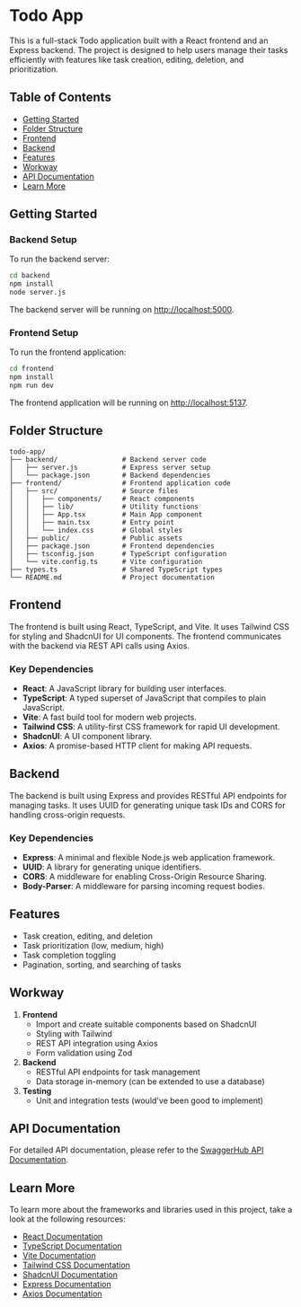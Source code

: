# Todo App

This is a full-stack Todo application built with a React frontend and an Express backend. The project is designed to help users manage their tasks efficiently with features like task creation, editing, deletion, and prioritization.

## Table of Contents

- [Getting Started](#getting-started)
- [Folder Structure](#folder-structure)
- [Frontend](#frontend)
- [Backend](#backend)
- [Features](#features)
- [Workway](#workway)
- [API Documentation](#api-documentation)
- [Learn More](#learn-more)

## Getting Started

### Backend Setup

To run the backend server:

```bash
cd backend
npm install
node server.js
```

The backend server will be running on [http://localhost:5000](http://localhost:5000).

### Frontend Setup

To run the frontend application:

```bash
cd frontend
npm install
npm run dev
```

The frontend application will be running on [http://localhost:5137](http://localhost:5137).

## Folder Structure

```
todo-app/
├── backend/                # Backend server code
│   ├── server.js           # Express server setup
│   └── package.json        # Backend dependencies
├── frontend/               # Frontend application code
│   ├── src/                # Source files
│   │   ├── components/     # React components
│   │   ├── lib/            # Utility functions
│   │   ├── App.tsx         # Main App component
│   │   ├── main.tsx        # Entry point
│   │   └── index.css       # Global styles
│   ├── public/             # Public assets
│   ├── package.json        # Frontend dependencies
│   ├── tsconfig.json       # TypeScript configuration
│   └── vite.config.ts      # Vite configuration
├── types.ts                # Shared TypeScript types
└── README.md               # Project documentation
```

## Frontend

The frontend is built using React, TypeScript, and Vite. It uses Tailwind CSS for styling and ShadcnUI for UI components. The frontend communicates with the backend via REST API calls using Axios.

### Key Dependencies

- **React**: A JavaScript library for building user interfaces.
- **TypeScript**: A typed superset of JavaScript that compiles to plain JavaScript.
- **Vite**: A fast build tool for modern web projects.
- **Tailwind CSS**: A utility-first CSS framework for rapid UI development.
- **ShadcnUI**: A UI component library.
- **Axios**: A promise-based HTTP client for making API requests.

## Backend

The backend is built using Express and provides RESTful API endpoints for managing tasks. It uses UUID for generating unique task IDs and CORS for handling cross-origin requests.

### Key Dependencies

- **Express**: A minimal and flexible Node.js web application framework.
- **UUID**: A library for generating unique identifiers.
- **CORS**: A middleware for enabling Cross-Origin Resource Sharing.
- **Body-Parser**: A middleware for parsing incoming request bodies.

## Features

- Task creation, editing, and deletion
- Task prioritization (low, medium, high)
- Task completion toggling
- Pagination, sorting, and searching of tasks

## Workway

1. **Frontend**
   - Import and create suitable components based on ShadcnUI
   - Styling with Tailwind
   - REST API integration using Axios
   - Form validation using Zod
2. **Backend**
   - RESTful API endpoints for task management
   - Data storage in-memory (can be extended to use a database)
3. **Testing**
   - Unit and integration tests (would've been good to implement)

## API Documentation

For detailed API documentation, please refer to the [SwaggerHub API Documentation](https://app.swaggerhub.com/apis-docs/abby-b8a-860/todo-app_api/1.0.0).

## Learn More

To learn more about the frameworks and libraries used in this project, take a look at the following resources:

- [React Documentation](https://reactjs.org/docs/getting-started.html)
- [TypeScript Documentation](https://www.typescriptlang.org/docs/)
- [Vite Documentation](https://vitejs.dev/guide/)
- [Tailwind CSS Documentation](https://tailwindcss.com/docs)
- [ShadcnUI Documentation](https://shadcn.dev/docs)
- [Express Documentation](https://expressjs.com/en/starter/installing.html)
- [Axios Documentation](https://axios-http.com/docs/intro)
